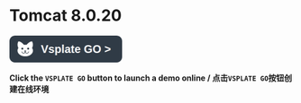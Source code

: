 # Tomcat 8.0.20

<a href="https://www.vsplate.com/?docker-compose=https://github.com/vsplate/dcenvs/tomcat/8.0.20"><img alt="VSPLATE GO" src="https://raw.githubusercontent.com/vsplate/images/master/vsgo_btn.png" width="200px"></a>

**Click the `VSPLATE GO` button to launch a demo online / 点击`VSPLATE GO`按钮创建在线环境**